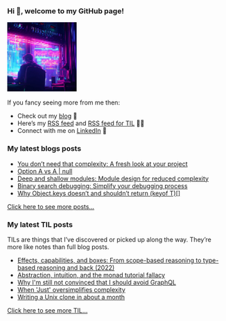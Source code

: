### Hi 👋, welcome to my GitHub page!

<img alt="" src="./programmer.png" height="160" width="160">

If you fancy seeing more from me then:

- Check out my [blog](https://vladimirzdrazil.com/) 📝
- Here’s my [RSS feed](https://vladimirzdrazil.com/index.xml) and [RSS feed for TIL](https://vladimirzdrazil.com/categories/til/index.xml) 📝🔔
- Connect with me on [LinkedIn](https://www.linkedin.com/in/vladimirzdrazil) 👔

### My latest blogs posts

<!-- BLOG-POST-LIST:START -->
- [You don’t need that complexity: A fresh look at your project](https://vladimirzdrazil.com/posts/you-dont-need-that-complexity/)
- [Option A vs A | null](https://vladimirzdrazil.com/posts/option-a-a-null/)
- [Deep and shallow modules: Module design for reduced complexity](https://vladimirzdrazil.com/posts/deep-shallow-modules/)
- [Binary search debugging: Simplify your debugging process](https://vladimirzdrazil.com/posts/binary-search-debugging/)
- [Why Object.keys doesn’t and shouldn’t return &lpar;keyof T&rpar;[]](https://vladimirzdrazil.com/posts/object-keys-keyof-t/)
<!-- BLOG-POST-LIST:END -->

[Click here to see more posts…](https://vladimirzdrazil.com/#more-posts)

### My latest TIL posts

TILs are things that I’ve discovered or picked up along the way. They’re more like notes than full blog posts.

<!-- TIL-POST-LIST:START -->
- [Effects, capabilities, and boxes: From scope-based reasoning to type-based reasoning and back &lpar;2022&rpar;](https://vladimirzdrazil.com/til/programming/effects-capabilities-boxes/)
- [Abstraction, intuition, and the monad tutorial fallacy](https://vladimirzdrazil.com/til/learning/abstraction-intuition-and-monad-tutorial-falacy/)
- [Why I&#39;m still not convinced that I should avoid GraphQL](https://vladimirzdrazil.com/til/backend/why-im-not-convinced-i-should-avoid-graphql/)
- [When &#39;Just&#39; oversimplifies complexity](https://vladimirzdrazil.com/til/programming/when-just-oversimplifies-complexity/)
- [Writing a Unix clone in about a month](https://vladimirzdrazil.com/til/programming/writing-unix-clone-in-about-a-month/)
<!-- TIL-POST-LIST:END -->

[Click here to see more TIL…](https://vladimirzdrazil.com/#more-tils)
